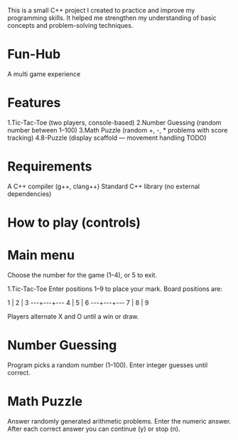  This is a small C++ project I created to practice and improve my programming skills. 
 It helped me strengthen my understanding of basic concepts and problem-solving techniques.

# Fun-Hub
A multi game experience 

# Features
1.Tic-Tac-Toe (two players, console-based)
2.Number Guessing (random number between 1–100)
3.Math Puzzle (random +, -, * problems with score tracking)
4.8-Puzzle (display scaffold — movement handling TODO)

# Requirements
A C++ compiler (g++, clang++)
Standard C++ library (no external dependencies)

# How to play (controls)

# Main menu
Choose the number for the game (1–4), or 5 to exit.

1.Tic-Tac-Toe
Enter positions 1–9 to place your mark. Board positions are:

 1 | 2 | 3
---+---+---
 4 | 5 | 6
---+---+---
 7 | 8 | 9

Players alternate X and O until a win or draw.

# Number Guessing
Program picks a random number (1–100). Enter integer guesses until correct.

# Math Puzzle
Answer randomly generated arithmetic problems. Enter the numeric answer.
After each correct answer you can continue (y) or stop (n).


